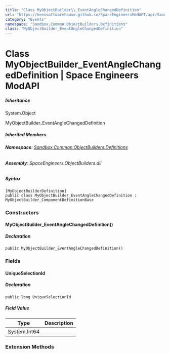 ```yaml
---
title: "Class MyObjectBuilder\\_EventAngleChangedDefinition"
url: "https://keensoftwarehouse.github.io/SpaceEngineersModAPI/api/Sandbox.Common.ObjectBuilders.Definitions.MyObjectBuilder_EventAngleChangedDefinition.html"
category: "Events"
namespace: "Sandbox.Common.ObjectBuilders.Definitions"
class: "MyObjectBuilder_EventAngleChangedDefinition"
---
```


# Class MyObjectBuilder\_EventAngleChangedDefinition | Space Engineers ModAPI

##### Inheritance

System.Object

MyObjectBuilder\_EventAngleChangedDefinition

##### Inherited Members

###### **Namespace**: [Sandbox.Common.ObjectBuilders.Definitions](https://keensoftwarehouse.github.io/SpaceEngineersModAPI/api/Sandbox.Common.ObjectBuilders.Definitions.html)

###### **Assembly**: SpaceEngineers.ObjectBuilders.dll

##### Syntax

```
[MyObjectBuilderDefinition]
public class MyObjectBuilder_EventAngleChangedDefinition : MyObjectBuilder_ComponentDefinitionBase
```

### Constructors

#### MyObjectBuilder\_EventAngleChangedDefinition()

##### Declaration

```
public MyObjectBuilder_EventAngleChangedDefinition()
```

### Fields

#### UniqueSelectionId

##### Declaration

```
public long UniqueSelectionId
```

##### Field Value

| Type | Description |
| --- | --- |
| System.Int64 |     |

### Extension Methods